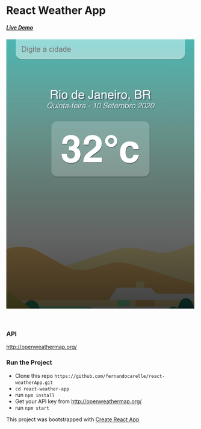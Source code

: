 # React Weather App

##### [Live Demo](http://nandotempo.app/)

<p>
  <img src="./src/assets/images/print.png">
</p>
<br>

### API

http://openweathermap.org/


### Run the Project

+ Clone this repo `https://github.com/fernandocarelle/react-weatherApp.git`
+ `cd react-weather-app`
+ run `npm install`
+ Get your API key from http://openweathermap.org/
+ run `npm start`

This project was bootstrapped with [Create React App](https://github.com/facebook/create-react-app)
